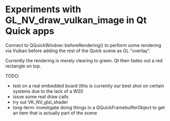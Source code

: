 Experiments with GL_NV_draw_vulkan_image in Qt Quick apps
=========================================================

Connect to QQuickWindow::beforeRendering() to perform some rendering via Vulkan before adding
the rest of the Quick scene as GL "overlay".

Currently the rendering is merely clearing to green. Qt then fades out a red rectangle on top.

TODO:
- test on a real embedded board (this is currently our best shot on certain systems due to the lack of a WSI)
- issue some real draw calls
- try out VK_NV_glsl_shader
- long-term: investigate doing things in a QQuickFramebufferObject to get an item that is actually part of the scene
